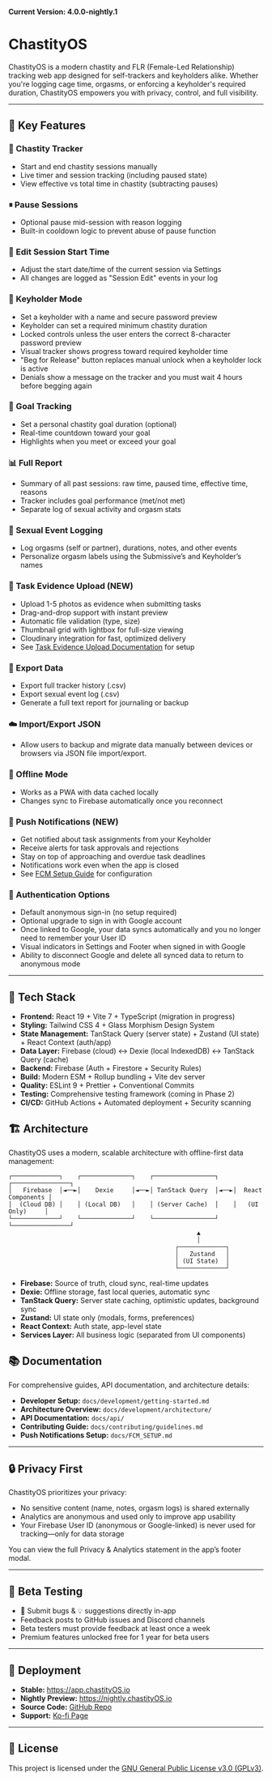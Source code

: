 **Current Version: 4.0.0-nightly.1**

# ChastityOS

ChastityOS is a modern chastity and FLR (Female-Led Relationship) tracking web app designed for self-trackers and keyholders alike. Whether you're logging cage time, orgasms, or enforcing a keyholder's required duration, ChastityOS empowers you with privacy, control, and full visibility.

---

## 🔑 Key Features

### 💠 Chastity Tracker

- Start and end chastity sessions manually
- Live timer and session tracking (including paused state)
- View effective vs total time in chastity (subtracting pauses)

### ⏸ Pause Sessions

- Optional pause mid-session with reason logging
- Built-in cooldown logic to prevent abuse of pause function

### 📆 Edit Session Start Time

- Adjust the start date/time of the current session via Settings
- All changes are logged as "Session Edit" events in your log

### 🧠 Keyholder Mode

- Set a keyholder with a name and secure password preview
- Keyholder can set a required minimum chastity duration
- Locked controls unless the user enters the correct 8-character password preview
- Visual tracker shows progress toward required keyholder time
- "Beg for Release" button replaces manual unlock when a keyholder lock is active
- Denials show a message on the tracker and you must wait 4 hours before begging again

### 🎯 Goal Tracking

- Set a personal chastity goal duration (optional)
- Real-time countdown toward your goal
- Highlights when you meet or exceed your goal

### 📊 Full Report

- Summary of all past sessions: raw time, paused time, effective time, reasons
- Tracker includes goal performance (met/not met)
- Separate log of sexual activity and orgasm stats

### 📝 Sexual Event Logging

- Log orgasms (self or partner), durations, notes, and other events
- Personalize orgasm labels using the Submissive’s and Keyholder’s names

### 📸 Task Evidence Upload (NEW)

- Upload 1-5 photos as evidence when submitting tasks
- Drag-and-drop support with instant preview
- Automatic file validation (type, size)
- Thumbnail grid with lightbox for full-size viewing
- Cloudinary integration for fast, optimized delivery
- See [Task Evidence Upload Documentation](docs/TASK_EVIDENCE_UPLOAD.md) for setup

### 🧾 Export Data

- Export full tracker history (.csv)
- Export sexual event log (.csv)
- Generate a full text report for journaling or backup

### ☁️ Import/Export JSON

- Allow users to backup and migrate data manually between devices or browsers via JSON file import/export.

### 📶 Offline Mode

- Works as a PWA with data cached locally
- Changes sync to Firebase automatically once you reconnect

### 🔔 Push Notifications (NEW)

- Get notified about task assignments from your Keyholder
- Receive alerts for task approvals and rejections
- Stay on top of approaching and overdue task deadlines
- Notifications work even when the app is closed
- See [FCM Setup Guide](docs/FCM_SETUP.md) for configuration

### 🔐 Authentication Options

- Default anonymous sign-in (no setup required)
- Optional upgrade to sign in with Google account
- Once linked to Google, your data syncs automatically and you no longer need to remember your User ID
- Visual indicators in Settings and Footer when signed in with Google
- Ability to disconnect Google and delete all synced data to return to anonymous mode

---

## 🔧 Tech Stack

- **Frontend:** React 19 + Vite 7 + TypeScript (migration in progress)
- **Styling:** Tailwind CSS 4 + Glass Morphism Design System
- **State Management:** TanStack Query (server state) + Zustand (UI state) + React Context (auth/app)
- **Data Layer:** Firebase (cloud) ↔ Dexie (local IndexedDB) ↔ TanStack Query (cache)
- **Backend:** Firebase (Auth + Firestore + Security Rules)
- **Build:** Modern ESM + Rollup bundling + Vite dev server
- **Quality:** ESLint 9 + Prettier + Conventional Commits
- **Testing:** Comprehensive testing framework (coming in Phase 2)
- **CI/CD:** GitHub Actions + Automated deployment + Security scanning

## 🏗️ Architecture

ChastityOS uses a modern, scalable architecture with offline-first data management:

```
┌─────────────┐    ┌──────────────┐    ┌─────────────────┐    ┌────────────────┐
│   Firebase  │◄──►│    Dexie     │◄──►│ TanStack Query  │◄──►│  React Components │
│  (Cloud DB) │    │ (Local DB)   │    │ (Server Cache)  │    │   (UI Only)     │
└─────────────┘    └──────────────┘    └─────────────────┘    └────────────────┘
                                                    ▲
                                                    │
                                              ┌─────────────┐
                                              │   Zustand   │
                                              │ (UI State)  │
                                              └─────────────┘
```

- **Firebase:** Source of truth, cloud sync, real-time updates
- **Dexie:** Offline storage, fast local queries, automatic sync
- **TanStack Query:** Server state caching, optimistic updates, background sync
- **Zustand:** UI state only (modals, forms, preferences)
- **React Context:** Auth state, app-level state
- **Services Layer:** All business logic (separated from UI components)

## 📚 Documentation

For comprehensive guides, API documentation, and architecture details:

- **Developer Setup:** `docs/development/getting-started.md`
- **Architecture Overview:** `docs/development/architecture/`
- **API Documentation:** `docs/api/`
- **Contributing Guide:** `docs/contributing/guidelines.md`
- **Push Notifications Setup:** `docs/FCM_SETUP.md`

---

## 🔒 Privacy First

ChastityOS prioritizes your privacy:

- No sensitive content (name, notes, orgasm logs) is shared externally
- Analytics are anonymous and used only to improve app usability
- Your Firebase User ID (anonymous or Google-linked) is never used for tracking—only for data storage

You can view the full Privacy & Analytics statement in the app’s footer modal.

---

## 🧪 Beta Testing

- 🐞 Submit bugs & 💡 suggestions directly in-app
- Feedback posts to GitHub issues and Discord channels
- Beta testers must provide feedback at least once a week
- Premium features unlocked free for 1 year for beta users

---

## 🚀 Deployment

- **Stable:** https://app.chastityOS.io
- **Nightly Preview:** https://nightly.chastityOS.io
- **Source Code:** [GitHub Repo](https://github.com/thef4tdaddy/chastityOS)
- **Support:** [Ko-fi Page](https://ko-fi.com/chastityos)

---

## 📜 License

This project is licensed under the [GNU General Public License v3.0 (GPLv3)](https://www.gnu.org/licenses/gpl-3.0.en.html).
